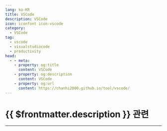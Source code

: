 ```yaml
---
lang: ko-KR
title: VSCode
description: VSCode
icon: iconfont icon-vscode
category:
  - VSCode
tag:
  - vscode
  - visualstudiocode
  - productivity
head:
  - - meta:
    - property: og:title
      content: VSCode
    - property: og:description
      content: VSCode
    - property: og:url
      content: https://chanhi2000.github.io/tool/vscode/
---
```


# {{ $frontmatter.description }} 관련

<ShieldsGroup logos="visualstudiocode,vscodium,npm,yarn,vite,html5.nodedotjs,javascript,typescript,react,creatreactapp,reactrouter,reactquery,vuedotjs,vuetify,svelte"/>

---

<TagLinks />
